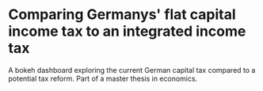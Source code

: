 # Comparing Germanys' flat capital income tax to an integrated income tax
A bokeh dashboard exploring the current German capital tax compared to a potential tax reform. Part of a master thesis in economics.
